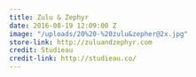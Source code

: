 ```yaml
---
title: Zulu & Zephyr
date: 2016-08-19 12:09:00 Z
image: "/uploads/20%20-%20zulu&zepher@2x.jpg"
store-link: http://zuluandzephyr.com
credit: Studieau
credit-link: http://studieau.co/
---
```


